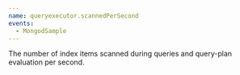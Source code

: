 ```yaml
---
name: queryexecutor.scannedPerSecond
events:
  - MongodSample
---
```


The number of index items scanned during queries and query-plan evaluation per second.